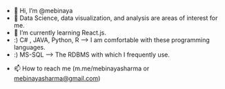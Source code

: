 - 👋 Hi, I’m @mebinaya
- 👀 Data Science, data visualization, and analysis are areas of interest for me.
- 🌱 I’m currently learning React.js.
- :) C# , JAVA, Python, R --> I am comfortable with these programming languages. 
- :) MS-SQL --> The RDBMS with which I frequently use.
<!--- - 💞️ I’m looking to collaborate on ... --->
- 📫 How to reach me (m.me/mebinayasharma or mebinayasharma@gmail.com)

<!---
mebinaya/mebinaya is a ✨ special ✨ repository because its `README.md` (this file) appears on your GitHub profile.
You can click the Preview link to take a look at your changes.
--->
